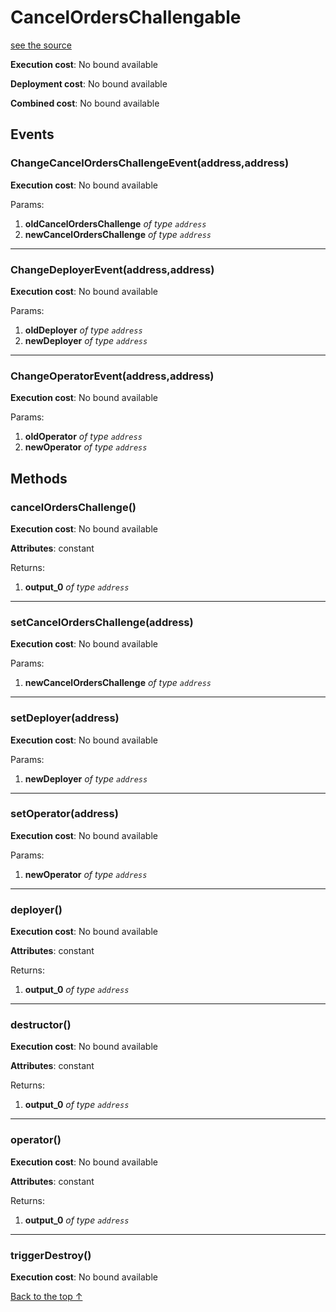 # CancelOrdersChallengable
[see the source](git+https://github.com/hubiinetwork/nahmii-contracts/tree/master/contracts/CancelOrdersChallengable.sol)


**Execution cost**: No bound available

**Deployment cost**: No bound available

**Combined cost**: No bound available


## Events
### ChangeCancelOrdersChallengeEvent(address,address)


**Execution cost**: No bound available


Params:

1. **oldCancelOrdersChallenge** *of type `address`*
2. **newCancelOrdersChallenge** *of type `address`*

--- 
### ChangeDeployerEvent(address,address)


**Execution cost**: No bound available


Params:

1. **oldDeployer** *of type `address`*
2. **newDeployer** *of type `address`*

--- 
### ChangeOperatorEvent(address,address)


**Execution cost**: No bound available


Params:

1. **oldOperator** *of type `address`*
2. **newOperator** *of type `address`*


## Methods
### cancelOrdersChallenge()


**Execution cost**: No bound available

**Attributes**: constant



Returns:


1. **output_0** *of type `address`*

--- 
### setCancelOrdersChallenge(address)


**Execution cost**: No bound available


Params:

1. **newCancelOrdersChallenge** *of type `address`*


--- 
### setDeployer(address)


**Execution cost**: No bound available


Params:

1. **newDeployer** *of type `address`*


--- 
### setOperator(address)


**Execution cost**: No bound available


Params:

1. **newOperator** *of type `address`*


--- 
### deployer()


**Execution cost**: No bound available

**Attributes**: constant



Returns:


1. **output_0** *of type `address`*

--- 
### destructor()


**Execution cost**: No bound available

**Attributes**: constant



Returns:


1. **output_0** *of type `address`*

--- 
### operator()


**Execution cost**: No bound available

**Attributes**: constant



Returns:


1. **output_0** *of type `address`*

--- 
### triggerDestroy()


**Execution cost**: No bound available




[Back to the top ↑](#cancelorderschallengable)
